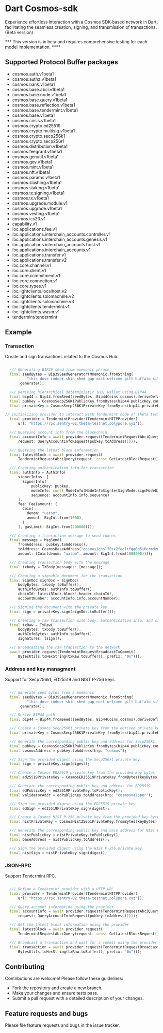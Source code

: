 # Dart Cosmos-sdk

Experience effortless interaction with a Cosmos SDK-based network in Dart, facilitating the seamless creation, signing, and transmission of transactions. (Beta version)

*** This version is in beta and requires comprehensive testing for each model implementation. ****

## Supported Protocol Buffer packages

- cosmos.auth.v1beta1
- cosmos.authz.v1beta1
- cosmos.bank.v1beta1
- cosmos.base.abci.v1beta1
- cosmos.base.node.v1beta1
- cosmos.base.query.v1beta1
- cosmos.base.reflection.v1beta1
- cosmos.base.tendermint.v1beta1
- cosmos.base.v1beta1
- cosmos.crisis.v1beta1
- cosmos.crypto.ed25519
- cosmos.crypto.multisig.v1beta1
- cosmos.crypto.secp256k1
- cosmos.crypto.secp256r1
- cosmos.distribution.v1beta1
- cosmos.feegrant.v1beta1
- cosmos.genutil.v1beta1
- cosmos.gov.v1beta1
- cosmos.mint.v1beta1
- cosmos.nft.v1beta1
- cosmos.params.v1beta1
- cosmos.slashing.v1beta1
- cosmos.staking.v1beta1
- cosmos.tx.signing.v1beta1
- cosmos.tx.v1beta1
- cosmos.upgrade.module.v1
- cosmos.upgrade.v1beta1
- cosmos.vesting.v1beta1
- cosmos.ics23.v1
- capability.v1
- ibc.applications.fee.v1
- ibc.applications.interchain_accounts.controller.v1
- ibc.applications.interchain_accounts.genesis.v1
- ibc.applications.interchain_accounts.host.v1
- ibc.applications.interchain_accounts.v1
- ibc.applications.transfer.v1
- ibc.applications.transfer.v2
- ibc.core.channel.v1
- ibc.core.client.v1
- ibc.core.commitment.v1
- ibc.core.connection.v1
- ibc.core.types.v1
- ibc.lightclients.localhost.v2
- ibc.lightclients.solomachine.v2
- ibc.lightclients.solomachine.v3
- ibc.lightclients.tendermint.v1
- ibc.lightclients.wasm.v1
- tendermint/tendermint

## Example

### Transaction

 Create and sign transactions related to the Cosmos Hub.

```dart

  /// Generating BIP39 seed from mnemonic phrase
  final seedBytes = Bip39SeedGenerator(Mnemonic.fromString(
          "this dove indoor skin shed gap east welcome gift buffalo silent high"))
      .generate();

  /// Deriving hierarchical deterministic (HD) wallet using BIP44
  final bip44 = Bip44.fromSeed(seedBytes, Bip44Coins.cosmos).deriveDefaultPath;
  final pubkey = CosmosSecp256K1PublicKey.fromBytes(bip44.publicKey.compressed);
  final privateKey = CosmosSecp256K1PrivateKey.fromBytes(bip44.privateKey.raw);

// Initializing provider to interact with Tendermint node of Theta testnet
  final provider = TendermintProvider(TendermintHTTPProvider(
      url: "https://rpc.sentry-02.theta-testnet.polypore.xyz"));

  /// Querying account info from the blockchain
  final accountInfo = await provider.request(TendermintRequestAbciQuery(
      request: QueryAccountInfoRequest(pubkey.toAddress())));

  /// Querying the latest block information
  final latestBlock = await provider.request(
      TendermintRequestAbciQuery(request: const GetLatestBlockRequest()));

  /// Creating authentication info for transaction
  final authInfo = AuthInfo(
      signerInfos: [
        SignerInfo(
            publicKey: pubkey,
            modeInfo: const ModeInfo(ModeInfoSignle(SignMode.signModeDirect)),
            sequence: accountInfo.info.sequence)
      ],
      fee: Fee(amount: [
        Coin(
          denom: "uatom",
          amount: BigInt.from(1000),
        )
      ], gasLimit: BigInt.from(200000)));

  /// Creating a transaction message to send tokens
  final message = MsgSend(
      fromAddress: pubkey.toAddress(),
      toAddress: CosmosBaseAddress("cosmos1qhslf0sx2fegltfqq0p5j6etmdznjgfnm2j6nc"),
      amount: [Coin(denom: "uatom", amount: BigInt.from(1000000))]);

  /// Creating transaction body with the message
  final txbody = TXBody(messages: [message]);

  /// Creating a signable document for the transaction
  final SignDoc signDoc = SignDoc(
      bodyBytes: txbody.toBuffer(),
      authInfoBytes: authInfo.toBuffer(),
      chainId: latestBlock.block!.header.chainId!,
      accountNumber: accountInfo.info.accountNumber);

  /// Signing the document with the private key
  final sign = privateKey.sign(signDoc.toBuffer());

  /// Creating a raw transaction with body, authentication info, and signature
  final txRaw = TxRaw(
      bodyBytes: txbody.toBuffer(),
      authInfoBytes: authInfo.toBuffer(),
      signatures: [sign]);

  /// Broadcasting the raw transaction to the network
  await provider.request(TendermintRequestBroadcastTxCommit(
      BytesUtils.toHexString(txRaw.toBuffer(), prefix: "0x")));

 ```

### Address and key managment
  
  Support for Secp256k1, ED25519 and NIST P-256 keys.

```dart

  /// Generate seed bytes from a mnemonic
  final seedBytes = Bip39SeedGenerator(Mnemonic.fromString(
          "this dove indoor skin shed gap east welcome gift buffalo silent high"))on
      .generate();

  /// Derive BIP44 path
  final bip44 = Bip44.fromSeed(seedBytes, Bip44Coins.cosmos).deriveDefaultPath;

  /// Create a Cosmos Secp256k1 private key from the derived private key bytes
  final privateKey = CosmosSecp256K1PrivateKey.fromBytes(bip44.privateKey.raw);

  /// Generate the corresponding public key and address for Secp256k1
  final pubkey = CosmosSecp256K1PublicKey.fromBytes(bip44.publicKey.compressed);
  final cosmosAddress = pubkey.toAddress(hrp: "cosmos");

  /// Sign the provided digest using the Secp256k1 private key
  final sign = privateKey.sign(digest);

  /// Create a Cosmos ED25519 private key from the provided key bytes
  final ed25519PrivateKey = CosmosED25519PrivateKey.fromBytes(keyBytes);

  /// Generate the corresponding public key and address for ED25519
  final edPublicKey = ed25519PrivateKey.toPublicKey();
  final validatorAddr = edPublicKey.toAddress(hrp: "cosmosvaloper");

  /// Sign the provided digest using the ED25519 private key
  final edSign = ed25519PrivateKey.sign(digest);

  /// Create a Cosmos NIST P-256 private key from the provided key bytes
  final nistPrivateKey = CosmosNist256p1PrivateKey.fromBytes(keyBytes);

  /// Generate the corresponding public key and base address for NIST P-256
  final nistPublicKey = nistPrivateKey.toPublicKey();
  final baseAddress = nistPublicKey.toAddress();

  /// Sign the provided digest using the NIST P-256 private key
  final nistSign = nistPrivateKey.sign(digest);

  ```

### JSON-RPC

  Support Tendermint RPC.

```dart

  /// Define a Tendermint provider with a HTTP URL
  final provider = TendermintProvider(TendermintHTTPProvider(
      url: "https://rpc.sentry-02.theta-testnet.polypore.xyz"));

  /// Query account information using the provider
  final accountInfo = await provider.request(TendermintRequestAbciQuery(
      request: QueryAccountInfoRequest(pubkey.toAddress())));

  /// Get the latest block information using the provider
  final latestBlock = await provider.request(
      TendermintRequestAbciQuery(request: const GetLatestBlockRequest()));

  /// Broadcast a transaction and wait for a commit using the provider
  final transaction = await provider.request(TendermintRequestBroadcastTxCommit(
      BytesUtils.toHexString(txRaw.toBuffer(), prefix: "0x")));

```

## Contributing

Contributions are welcome! Please follow these guidelines:

- Fork the repository and create a new branch.
- Make your changes and ensure tests pass.
- Submit a pull request with a detailed description of your changes.

## Feature requests and bugs

Please file feature requests and bugs in the issue tracker.
